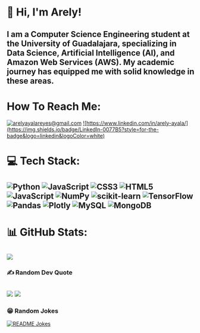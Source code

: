 <!-- # <img src="https://media.giphy.com/media/v1.Y2lkPTc5MGI3NjExNm04dHlkODAycDZncnV2Mmlkc2VhOWlsanpoZ21iYmVwa2htdTUzbCZlcD12MV9zdGlja2Vyc19zZWFyY2gmY3Q9cw/WFZvB7VIXBgiz3oDXE/giphy.gif" width="100"/> Hello and welcome to my coding corner! 

![Header](github-header-image.png)


![Hackerrank](https://img.shields.io/badge/-Hackerrank-2EC866?style=for-the-badge&logo=HackerRank&logoColor=white) -->

# 👋 Hi, I'm Arely!
I am a Computer Science Engineering student at the University of Guadalajara, specializing in Data Science, Artificial Intelligence (AI), and Amazon Web Services (AWS). My academic journey has equipped me with solid knowledge in these areas. 
---

# How To Reach Me:
<a href="mailto:arelyayalareyes@gmail.com">![arelyayalareyes@gmail.com](https://img.shields.io/badge/Gmail-D14836?style=for-the-badge&logo=gmail&logoColor=white)</a>
<a href="<https://www.linkedin.com/in/arely-ayala/>">![https://www.linkedin.com/in/arely-ayala/](https://img.shields.io/badge/LinkedIn-0077B5?style=for-the-badge&logo=linkedin&logoColor=white)</a>

# 💻 Tech Stack:
![Python](https://img.shields.io/badge/python-3670A0?style=for-the-badge&logo=python&logoColor=ffdd54) ![JavaScript](https://img.shields.io/badge/javascript-%23323330.svg?style=for-the-badge&logo=javascript&logoColor=%23F7DF1E) ![CSS3](https://img.shields.io/badge/css3-%231572B6.svg?style=for-the-badge&logo=css3&logoColor=white) ![HTML5](https://img.shields.io/badge/html5-%23E34F26.svg?style=for-the-badge&logo=html5&logoColor=white) ![JavaScript](https://img.shields.io/badge/javascript-%23323330.svg?style=for-the-badge&logo=javascript&logoColor=%23F7DF1E) ![NumPy](https://img.shields.io/badge/numpy-%23013243.svg?style=for-the-badge&logo=numpy&logoColor=white) ![scikit-learn](https://img.shields.io/badge/scikit--learn-%23F7931E.svg?style=for-the-badge&logo=scikit-learn&logoColor=white) ![TensorFlow](https://img.shields.io/badge/TensorFlow-%23FF6F00.svg?style=for-the-badge&logo=TensorFlow&logoColor=white) ![Pandas](https://img.shields.io/badge/pandas-%23150458.svg?style=for-the-badge&logo=pandas&logoColor=white) ![Plotly](https://img.shields.io/badge/Plotly-%233F4F75.svg?style=for-the-badge&logo=plotly&logoColor=white) ![MySQL](https://img.shields.io/badge/mysql-4479A1.svg?style=for-the-badge&logo=mysql&logoColor=white) ![MongoDB](https://img.shields.io/badge/MongoDB-%234ea94b.svg?style=for-the-badge&logo=mongodb&logoColor=white)
---

# 📊 GitHub Stats:
![](https://github-readme-streak-stats.herokuapp.com/?user=ArelyAyalaR&theme=material-palenight&hide_border=false)
---

### ✍️ Random Dev Quote
![](https://quotes-github-readme.vercel.app/api?type=horizontal&theme=tokyonight)
[![](https://visitcount.itsvg.in/api?id=ArelyAyalaR&icon=0&color=6)](https://visitcount.itsvg.in)
---

### 😁 Random Jokes
<a href="https://readme-jokes.vercel.app"><img align="center" src="https://readme-jokes.vercel.app/api" alt="README Jokes"></a>





